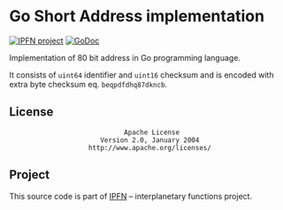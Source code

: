 # Go Short Address implementation

[![IPFN project](https://img.shields.io/badge/project-IPFN-blue.svg?style=flat-square)](http://github.com/ipfn)
[![GoDoc](https://godoc.org/github.com/rootchain/go-short-address?status.svg)](https://godoc.org/github.com/rootchain/go-short-address)

Implementation of 80 bit address in Go programming language.

It consists of `uint64` identifier and `uint16` checksum and is encoded with extra byte checksum eq. `beqpdfdhq87dkncb`.

## License

                                 Apache License
                           Version 2.0, January 2004
                        http://www.apache.org/licenses/

## Project

This source code is part of [IPFN](https://github.com/ipfn) – interplanetary functions project.
